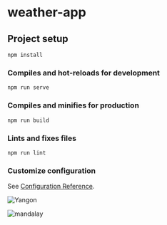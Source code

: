 # weather-app

## Project setup
```
npm install
```

### Compiles and hot-reloads for development
```
npm run serve
```

### Compiles and minifies for production
```
npm run build
```

### Lints and fixes files
```
npm run lint
```

### Customize configuration
See [Configuration Reference](https://cli.vuejs.org/config/).


![Yangon](https://user-images.githubusercontent.com/58510288/136522719-1d2ba98a-7509-4573-9c78-703f27891c85.png)

![mandalay](https://user-images.githubusercontent.com/58510288/136518525-fde8193c-94ba-46e2-9a51-4f0624790b21.png)
